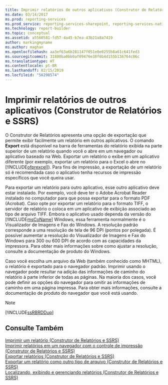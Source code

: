 ```yaml
---
title: Imprimir relatórios de outros aplicativos (Construtor de Relatórios e SSRS) | Microsoft Docs
ms.date: 03/14/2017
ms.prod: reporting-services
ms.prod_service: reporting-services-sharepoint, reporting-services-native
ms.technology: report-builder
ms.topic: conceptual
ms.assetid: a5560581-fd57-4a45-b7ea-43b21a8a7419
author: markingmyname
ms.author: maghan
ms.openlocfilehash: aa3ef63a6b281147f051e0e0255b8a61c641fed3
ms.sourcegitcommit: 31800ba0bb0af09476e38f6b4d155b136764c06c
ms.translationtype: HT
ms.contentlocale: pt-BR
ms.lasthandoff: 02/15/2019
ms.locfileid: "56298574"
---
```

# <a name="print-reports-from-other-applications-report-builder-and-ssrs"></a>Imprimir relatórios de outros aplicativos (Construtor de Relatórios e SSRS)
  O Construtor de Relatórios apresenta uma opção de exportação que permite exibir facilmente um relatório em outros aplicativos. O comando **Export** está disponível na barra de ferramentas do relatório exibida na parte superior de um relatório quando você o abre em um navegador ou aplicativo baseado na Web. Exportar um relatório o exibe em um aplicativo diferente (por exemplo, exportar um relatório para o Excel o abre no [!INCLUDE[ofprexcel](../../includes/ofprexcel-md.md)]). Para fins de impressão, a exportação de um relatório só é recomendada caso o aplicativo tenha recursos de impressão específicos que você queira usar.  
  
 Para exportar um relatório para outro aplicativo, esse outro aplicativo deve estar instalado. Por exemplo, você deve ter o Adobe Acrobat Reader instalado no computador para que possa exportar para o formato PDF (Acrobat). Caso opte por exportar um relatório para o formato TIFF, o servidor de relatório o coloca em um aplicativo de exibição associado ao tipo de arquivo TIFF. Embora o aplicativo usado dependa da versão do [!INCLUDE[msCoName](../../includes/msconame-md.md)] Windows, essa ferramenta normalmente é o Visualizador de Imagens e Fax do Windows. A resolução padrão corresponde a uma resolução de tela de 96 DPI (pontos por polegada). É possível aumentar a resolução do Visualizador de Imagens e Fax do Windows para 300 ou 600 DPI de acordo com as capacidades da impressora. Para obter mais informações sobre como ajustar a resolução, consulte a documentação de produto do Windows.  
  
 Caso você escolha um arquivo da Web (também conhecido como MHTML), o relatório é exportado para o navegador padrão. Imprimir usando o navegador pode resultar na adição das informações de caminho do relatório à parte inferior de todas as páginas. Na maioria dos casos, você pode definir as opções do navegador para omitir as informações de caminho em uma página impressa. Para obter mais informações, consulte a documentação de produto do navegador que você está usando.  
  
> [!NOTE]  
>  [!INCLUDE[ssRBRDDup](../../includes/ssrbrddup-md.md)]  
  
## <a name="see-also"></a>Consulte Também  
 [Imprimir um relatório &#40;Construtor de Relatórios e SSRS&#41;](../../reporting-services/report-builder/print-a-report-report-builder-and-ssrs.md)   
 [Imprimir relatórios em um navegador com o controle de impressão &#40;Construtor de Relatórios e SSRS&#41;](../../reporting-services/report-builder/print-reports-from-a-browser-with-the-print-control-report-builder-and-ssrs.md)   
 [Exportar relatórios &#40;Construtor de Relatórios e SSRS&#41;](../../reporting-services/report-builder/export-reports-report-builder-and-ssrs.md)   
 [Exportar um relatório como outro tipo de arquivo &#40;Construtor de Relatórios e SSRS&#41;](https://msdn.microsoft.com/library/b577568b-ecbd-44c3-be88-31dab6fc38a2)   
 [Localizando, exibindo e gerenciando relatórios &#40;Construtor de Relatórios e SSRS&#41;](../../reporting-services/report-builder/finding-viewing-and-managing-reports-report-builder-and-ssrs.md)  
  
  
